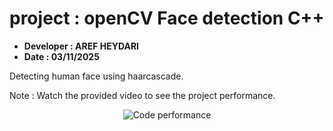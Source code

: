 # project :    openCV Face detection C++

* **Developer :  AREF HEYDARI**
* **Date :       03/11/2025**
 

Detecting human face using haarcascade.
  
Note : Watch the provided video to see the project performance.

<p align="center">
  <img src="Code_performance.mp4" alt="Code performance">
</p>
